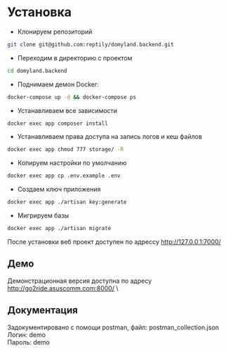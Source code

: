 # Установка

* Клонируем репозиторий
```bash
git clone git@github.com:reptily/domyland.backend.git
```

* Переходим в директорию с проектом
```bash
cd domyland.backend
```

* Поднимаем демон Docker:
```bash
docker-compose up -d && docker-compose ps
```

* Устанавливаем все зависимости
```bash
docker exec app composer install
```

* Устанавливаем права доступа на запись логов и кеш файлов
```bash
docker exec app chmod 777 storage/ -R
```

* Копируем настройки по умолчанию
```bash
docker exec app cp .env.example .env
```

* Создаем ключ приложения
```bash
docker exec app ./artisan key:generate
```

* Мигрируем базы
```bash
docker exec app ./artisan migrate
```

После установки веб проект доступен по адрессу http://127.0.0.1:7000/

## Демо
Демонстрационная версия доступна по адресу http://go2ride.asuscomm.com:8000/ \

## Документация
Задокументировано с помощи postman, файл: postman_collection.json
Логин: demo\
Пароль: demo
